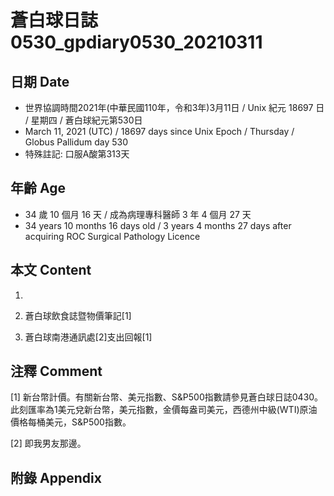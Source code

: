 [_metadata_:encoding]: - "utf-8"
[_metadata_:language]: - "zh-Hant-TW"
[_metadata_:fileformat]: - "markdown"
[_metadata_:MIME_type]: - "text/plain"
[_metadata_:markdown_version]: - "commonmark version 0.29"
[_metadata_:markdown_spec]: - "https://spec.commonmark.org/0.29/"

# 蒼白球日誌0530_gpdiary0530_20210311 #

## 日期 Date ##

* 世界協調時間2021年(中華民國110年，令和3年)3月11日 / Unix 紀元 18697 日 / 星期四 / 蒼白球紀元第530日
* March 11, 2021 (UTC) / 18697 days since Unix Epoch / Thursday / Globus Pallidum day 530
* 特殊註記: 口服A酸第313天

## 年齡 Age ##

* 34 歲 10 個月 16 天 / 成為病理專科醫師 3 年 4 個月 27 天
* 34 years 10 months 16 days old / 3 years 4 months 27 days after acquiring ROC Surgical Pathology Licence

## 本文 Content ##

1. 

    
2. 蒼白球飲食誌暨物價筆記[1]

    
3. 蒼白球南港通訊處[2]支出回報[1]

    

## 注釋 Comment ##

[1] 新台幣計價。有關新台幣、美元指數、S&P500指數請參見蒼白球日誌0430。此刻匯率為1美元兌新台幣，美元指數，金價每盎司美元，西德州中級(WTI)原油價格每桶美元，S&P500指數。


[2] 即我男友那邊。



## 附錄 Appendix ##

